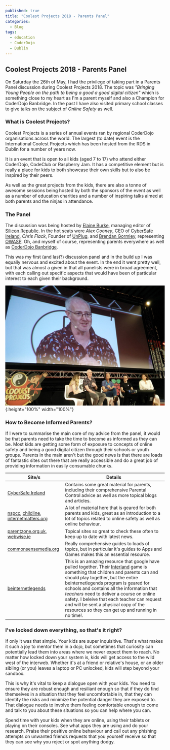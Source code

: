 ```yaml
---
published: true
title: "Coolest Projects 2018 - Parents Panel"
categories:
  - Blog
tags:
  - education
  - CoderDojo
  - Dublin
---
```

## Coolest Projects 2018 - Parents Panel

On Saturday the 26th of May, I had the privilege of taking part in a Parents Panel discussion during Coolest Projects 2018. The topic was _"Bringing Young People on the path to being a good a good digital citizen"_ which is something close to my heart as I'm a parent myself and also a Champion for CoderDojo Banbridge. In the past I have also visited primary school classes to give talks on the subject of _Online Safety_ as well.

### What is Coolest Projects?

Coolest Projects is a series of annual events ran by regional CoderDojo organisations across the world. The largest (to date) event is the International Coolest Projects which has been hosted from the RDS in Dublin for a number of years now.

It is an event that is open to all kids (aged 7 to 17) who attend either CoderDojo, CodeClub or Raspberry Jam. It has a competitive element but is really a place for kids to both showcase their own skills but to also be inspired by their peers.

As well as the great projects from the kids, there are also a tonne of awesome sessions being hosted by both the sponsors of the event as well as a number of education charities and a number of inspiring talks aimed at both parents and the ninjas in attendance.

### The Panel

The discussion was being hosted by [Elaine Burke](https://twitter.com/CriticalRedPen), managing editor of [Silicon Republic](https://siliconrepublic.com). In the hot seats were *Alex Cooney*, CEO of [CyberSafe Ireland](http://cybersafeireland.org/), *Chris Flack*, Founder of [UnPlug](https://unplughq.com), and [Brendan Gormley](https://twitter.com/bgormley), representing [OWASP](https://twitter.com/OWASPDublin). Oh, and myself of course, representing parents everywhere as well as [CoderDojo Banbridge](https://twitter.com/coderdojobanb).

This was my first (and last?) discussion panel and in the build up I was equally nervous and excited about the event. In the end it went pretty well, but that was almost a given in that all panelists were in broad agreement, with each calling out specific aspects that would have been of particular interest to each given their background.

![digitalCitizens.jpg](/public/digitalCitizens.jpg){:height="100%" width="100%"}

### How to Become Informed Parents?

If I were to summarise the main core of my advice from the panel, it would be that parents need to take the time to become as informed as they can be. Most kids are getting some form of exposure to concepts of online safety and being a good digital citizen through their schools or youth groups. Parents in the main aren't but the good news is that there are loads of fantastic sites out there that are really accessible and do a great job of providing information in easily consumable chunks.

| Site/s | Details |
| --- | --- |
| [CyberSafe Ireland](http://cybersafeireland.org/) | Contains some great material for parents, including their comprehensive Parental Control advice as well as more topical blogs and articles. |
| [nspcc](https://www.nspcc.org.uk/preventing-abuse/keeping-children-safe/online-safety/), [childline](https://www.childline.org.uk/info-advice/bullying-abuse-safety/online-mobile-safety/), [internetmatters.org](https://www.internetmatters.org/) | A lot of material here that is geared for both parents and kids, great as an introduction to a lot of topics related to online safety as well as online behaviour. |
| [parentzone.org.uk](https://parentzone.org.uk/), [webwise.ie](https://www.webwise.ie/) | Topical sites so great to check these often to keep up to date with latest news. |
| [commonsensemedia.org](https://www.commonsensemedia.org/) | Really comprehensive guides to loads of topics, but in particular it's guides to Apps and Games makes this an essential resource. |
| [beinternetlegends](https://beinternetlegends.withgoogle.com/en-gb) | This is an amazing resource that google have pulled together. Their [Interland](https://beinternetlegends.withgoogle.com/en-gb/interland) game is something that children and parents can and should play together, but the entire beinternetlegends program is geared for schools and contains all the information that *teachers* need to deliver a course on online safety. I beleive that each teacher can request and will be sent a physical copy of the resources so they can get up and running in no time!. |

### I've locked down everything, so that's it right?

If only it was that simple. Your kids are super inquisitive. That's what makes it such a joy to mentor them in a dojo, but sometimes that curiosity can potentially lead them into areas where we never expect them to reach. No matter how locked down your system is, kids will get access to the wild west of the interweb. Whether it's at a friend or relative's house, or an older sibling (or you) leaves a laptop or PC unlocked, kids will step beyond your sandbox.

This is why it's vital to keep a dialogue open with your kids. You need to ensure they are robust enough and resiliant enough so that if they do find themselves in a situation that they feel uncomfortable in, that they can identify the risks and minimize the potential danger they are exposed to. That dialogue needs to involve them feeling comfortable enough to come and talk to you about these situations so you can help where you can.

Spend time with your kids when they are online, using their tablets or playing on their consoles. See what apps they are using and do your research. Praise their positive online behaviour and call out any phishing attempts on unwanted friends requests that you yourself receive so that they can see why you reject or spot anything dodgy.
